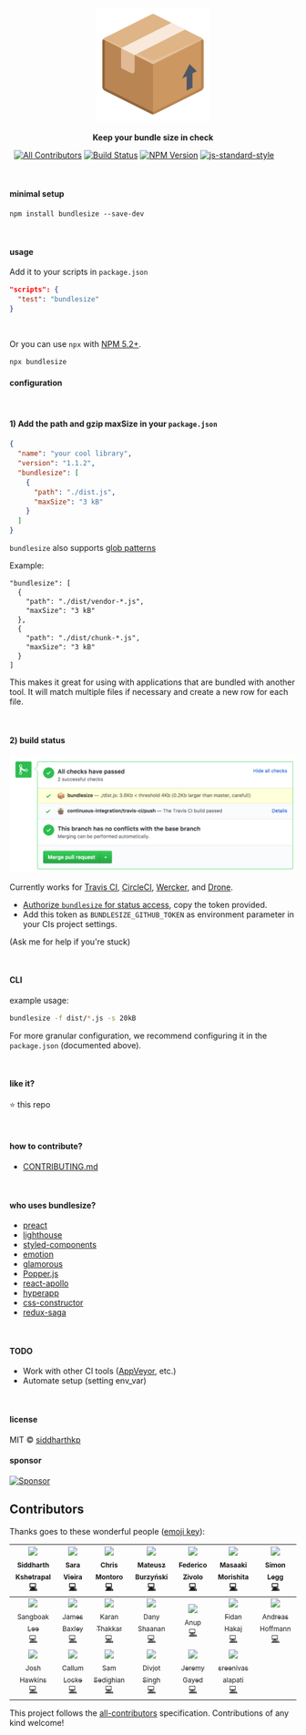 <p align="center">
  <img src="https://raw.githubusercontent.com/siddharthkp/bundlesize/master/art/logo.png" height="200px"/>
  <br><br>
  <b>Keep your bundle size in check</b>
  <br>
</p>

&nbsp;
[![All Contributors](https://img.shields.io/badge/all_contributors-20-orange.svg?style=flat-square)](#contributors)
[![Build Status](https://travis-ci.org/siddharthkp/bundlesize.svg?branch=master)](https://travis-ci.org/siddharthkp/bundlesize)
[![NPM Version](https://img.shields.io/npm/v/bundlesize.svg)](https://npmjs.org/package/bundlesize)
[![js-standard-style](https://img.shields.io/badge/code%20style-standard-brightgreen.svg)](http://standardjs.com)

&nbsp;

#### minimal setup
```
npm install bundlesize --save-dev
```

&nbsp;

#### usage


Add it to your scripts in `package.json`

```json
"scripts": {
  "test": "bundlesize"
}
```

&nbsp;

Or you can use `npx` with [NPM 5.2+](https://medium.com/@maybekatz/introducing-npx-an-npm-package-runner-55f7d4bd282b).

```bash
npx bundlesize
```

#### configuration

&nbsp;

#### 1) Add the path and gzip maxSize in your `package.json`


```json
{
  "name": "your cool library",
  "version": "1.1.2",
  "bundlesize": [
    {
      "path": "./dist.js",
      "maxSize": "3 kB"
    }
  ]
}
```

`bundlesize` also supports [glob patterns](https://github.com/isaacs/node-glob)

Example:

```
"bundlesize": [
  {
    "path": "./dist/vendor-*.js",
    "maxSize": "3 kB"
  },
  {
    "path": "./dist/chunk-*.js",
    "maxSize": "3 kB"
  }
]

```

This makes it great for using with applications that are bundled with another tool. It will match multiple files if necessary and create a new row for each file.

&nbsp;

#### 2) build status

![build status](https://raw.githubusercontent.com/siddharthkp/bundlesize/master/art/status.png)

Currently works for [Travis CI](https://travis-ci.org), [CircleCI](https://circleci.com/), [Wercker](http://www.wercker.com), and [Drone](http://readme.drone.io/).

- [Authorize `bundlesize` for status access](https://github.com/login/oauth/authorize?scope=repo%3Astatus&client_id=6756cb03a8d6528aca5a), copy the token provided.
- Add this token as `BUNDLESIZE_GITHUB_TOKEN` as environment parameter in your CIs project settings.

(Ask me for help if you're stuck)


&nbsp;

#### CLI

example usage:

```sh
bundlesize -f dist/*.js -s 20kB
```

For more granular configuration, we recommend configuring it in the `package.json` (documented above).

&nbsp;

#### like it?

:star: this repo

&nbsp;

#### how to contribute?

- [CONTRIBUTING.md](CONTRIBUTING.md)

&nbsp;

#### who uses bundlesize?

- [preact](https://github.com/developit/preact)
- [lighthouse](https://github.com/GoogleChrome/lighthouse)
- [styled-components](https://github.com/styled-components/styled-components)
- [emotion](https://github.com/tkh44/emotion)
- [glamorous](https://github.com/paypal/glamorous)
- [Popper.js](https://github.com/FezVrasta/popper.js)
- [react-apollo](https://github.com/apollographql/react-apollo)
- [hyperapp](https://github.com/hyperapp/hyperapp)
- [css-constructor](https://github.com/siddharthkp/css-constructor)
- [redux-saga](https://github.com/redux-saga/redux-saga)


&nbsp;

#### TODO

- Work with other CI tools ([AppVeyor](https://www.appveyor.com/), etc.)
- Automate setup (setting env_var)

&nbsp;

#### license

MIT © [siddharthkp](https://github.com/siddharthkp)

#### sponsor

[![Sponsor](https://app.codesponsor.io/embed/LhLT2c31ydJzdLUuSR9f8mCA/siddharthkp/bundlesize.svg)](https://app.codesponsor.io/link/LhLT2c31ydJzdLUuSR9f8mCA/siddharthkp/bundlesize)

## Contributors

Thanks goes to these wonderful people ([emoji key](https://github.com/kentcdodds/all-contributors#emoji-key)):

<!-- ALL-CONTRIBUTORS-LIST:START - Do not remove or modify this section -->
| [<img src="https://avatars0.githubusercontent.com/u/1863771?v=4" width="100px;"/><br /><sub>Siddharth Kshetrapal</sub>](https://github.com/siddharthkp)<br />[💻](https://github.com/siddharthkp/bundlesize/commits?author=siddharthkp "Code") | [<img src="https://avatars0.githubusercontent.com/u/1051509?v=4" width="100px;"/><br /><sub>Sara Vieira</sub>](http://iamsaravieira.com)<br />[💻](https://github.com/siddharthkp/bundlesize/commits?author=SaraVieira "Code") | [<img src="https://avatars0.githubusercontent.com/u/639255?v=4" width="100px;"/><br /><sub>Chris Montoro</sub>](https://github.com/montmanu)<br />[💻](https://github.com/siddharthkp/bundlesize/commits?author=montmanu "Code") | [<img src="https://avatars2.githubusercontent.com/u/9800850?v=4" width="100px;"/><br /><sub>Mateusz Burzyński</sub>](https://github.com/Andarist)<br />[💻](https://github.com/siddharthkp/bundlesize/commits?author=Andarist "Code") | [<img src="https://avatars2.githubusercontent.com/u/5382443?v=4" width="100px;"/><br /><sub>Federico Zivolo</sub>](https://fezvrasta.github.io)<br />[💻](https://github.com/siddharthkp/bundlesize/commits?author=FezVrasta "Code") | [<img src="https://avatars1.githubusercontent.com/u/1401513?v=4" width="100px;"/><br /><sub>Masaaki Morishita</sub>](http://morishitter.github.io)<br />[💻](https://github.com/siddharthkp/bundlesize/commits?author=morishitter "Code") | [<img src="https://avatars2.githubusercontent.com/u/11544418?v=4" width="100px;"/><br /><sub>Simon Legg</sub>](https://github.com/leggsimon)<br />[💻](https://github.com/siddharthkp/bundlesize/commits?author=leggsimon "Code") |
| :---: | :---: | :---: | :---: | :---: | :---: | :---: |
| [<img src="https://avatars3.githubusercontent.com/u/16456651?v=4" width="100px;"/><br /><sub>Sangboak Lee</sub>](https://github.com/echo304)<br />[💻](https://github.com/siddharthkp/bundlesize/commits?author=echo304 "Code") | [<img src="https://avatars2.githubusercontent.com/u/4967600?v=4" width="100px;"/><br /><sub>James Baxley</sub>](https://meteor.io)<br />[💻](https://github.com/siddharthkp/bundlesize/commits?author=jbaxleyiii "Code") | [<img src="https://avatars3.githubusercontent.com/u/1824298?v=4" width="100px;"/><br /><sub>Karan Thakkar</sub>](https://twitter.com/geekykaran)<br />[💻](https://github.com/siddharthkp/bundlesize/commits?author=karanjthakkar "Code") | [<img src="https://avatars0.githubusercontent.com/u/1116738?v=4" width="100px;"/><br /><sub>Dany Shaanan</sub>](https://danyshaanan.com)<br />[💻](https://github.com/siddharthkp/bundlesize/commits?author=danyshaanan "Code") | [<img src="https://avatars0.githubusercontent.com/u/3415488?v=4" width="100px;"/><br /><sub>Anup</sub>](https://twitter.com/_reznord)<br />[💻](https://github.com/siddharthkp/bundlesize/commits?author=reznord "Code") | [<img src="https://avatars3.githubusercontent.com/u/5569608?v=4" width="100px;"/><br /><sub>Fidan Hakaj</sub>](https://www.linkedin.com/in/fidan-hakaj)<br />[💻](https://github.com/siddharthkp/bundlesize/commits?author=fdnhkj "Code") | [<img src="https://avatars2.githubusercontent.com/u/365742?v=4" width="100px;"/><br /><sub>Andreas Hoffmann</sub>](https://twitter.com/devdreas)<br />[💻](https://github.com/siddharthkp/bundlesize/commits?author=Furizaa "Code") |
| [<img src="https://avatars0.githubusercontent.com/u/9123458?v=4" width="100px;"/><br /><sub>Josh Hawkins</sub>](https://josh.hawkins.is)<br />[💻](https://github.com/siddharthkp/bundlesize/commits?author=hawkins "Code") | [<img src="https://avatars2.githubusercontent.com/u/250617?v=4" width="100px;"/><br /><sub>Callum Locke</sub>](http://callumlocke.com/)<br />[💻](https://github.com/siddharthkp/bundlesize/commits?author=callumlocke "Code") | [<img src="https://avatars1.githubusercontent.com/u/3485942?v=4" width="100px;"/><br /><sub>Sam Sedighian</sub>](https://github.com/Sedighian)<br />[💻](https://github.com/siddharthkp/bundlesize/commits?author=Sedighian "Code") | [<img src="https://avatars3.githubusercontent.com/u/6177621?v=4" width="100px;"/><br /><sub>Divjot Singh</sub>](http://bogas04.github.io)<br />[💻](https://github.com/siddharthkp/bundlesize/commits?author=bogas04 "Code") | [<img src="https://avatars2.githubusercontent.com/u/244704?v=4" width="100px;"/><br /><sub>Jeremy Gayed</sub>](http://www.jeremygayed.com)<br />[💻](https://github.com/siddharthkp/bundlesize/commits?author=tizmagik "Code") | [<img src="https://avatars0.githubusercontent.com/u/2767425?v=4" width="100px;"/><br /><sub>sreenivas alapati</sub>](https://medium.com/@sreenivas)<br />[💻](https://github.com/siddharthkp/bundlesize/commits?author=cg-cnu "Code") |
<!-- ALL-CONTRIBUTORS-LIST:END -->

This project follows the [all-contributors](https://github.com/kentcdodds/all-contributors) specification. Contributions of any kind welcome!